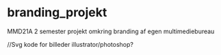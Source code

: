 # branding_projekt
MMD21A 2 semester projekt omkring branding af egen multimediebureau

//Svg kode for billeder illustrator/photoshop?
